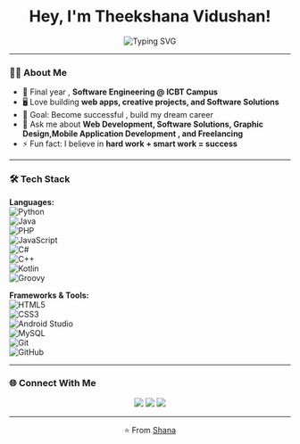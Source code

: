 <h1 align="center">Hey, I'm Theekshana Vidushan!</h1>

<p align="center">
  <img src="https://readme-typing-svg.herokuapp.com?font=Fira+Code&weight=600&size=24&duration=3500&pause=1000&color=FF5733&center=true&vCenter=true&width=600&lines=🚀+Passionate+Software+Engineering+Student;🎨+Creative+Graphic+Designer;💻+Aspiring+Full-Stack+Developer;🔥+Always+Learning+and+Building" alt="Typing SVG" />
</p>


---

### 👨‍💻 About Me
- 🌱 Final year , **Software Engineering @ ICBT Campus**
- 🖥️ Love building **web apps, creative projects, and Software Solutions**
- 🎯 Goal: Become successful  , build my dream career   
- 💬 Ask me about **Web Development, Software Solutions, Graphic Design,Mobile Application Development , and Freelancing**
- ⚡ Fun fact: I believe in **hard work + smart work = success**

---

### 🛠️ Tech Stack  

**Languages:**  
![Python](https://img.shields.io/badge/-Python-3776AB?style=flat&logo=python&logoColor=white)  
![Java](https://img.shields.io/badge/-Java-007396?style=flat&logo=java&logoColor=white)  
![PHP](https://img.shields.io/badge/-PHP-777BB4?style=flat&logo=php&logoColor=white)  
![JavaScript](https://img.shields.io/badge/-JavaScript-F7DF1E?style=flat&logo=javascript&logoColor=black)  
![C#](https://img.shields.io/badge/-C%23-239120?style=flat&logo=c-sharp&logoColor=white)  
![C++](https://img.shields.io/badge/-C++-00599C?style=flat&logo=cplusplus&logoColor=white)  
![Kotlin](https://img.shields.io/badge/-Kotlin-0095D5?style=flat&logo=kotlin&logoColor=white)  
![Groovy](https://img.shields.io/badge/-Groovy-4298B8?style=flat&logo=apache-groovy&logoColor=white)  

**Frameworks & Tools:**  
![HTML5](https://img.shields.io/badge/-HTML5-E34F26?style=flat&logo=html5&logoColor=white)  
![CSS3](https://img.shields.io/badge/-CSS3-1572B6?style=flat&logo=css3&logoColor=white)  
![Android Studio](https://img.shields.io/badge/-Android%20Studio-3DDC84?style=flat&logo=android-studio&logoColor=white)  
![MySQL](https://img.shields.io/badge/-MySQL-4479A1?style=flat&logo=mysql&logoColor=white)  
![Git](https://img.shields.io/badge/-Git-F05032?style=flat&logo=git&logoColor=white)  
![GitHub](https://img.shields.io/badge/-GitHub-181717?style=flat&logo=github&logoColor=white)  

---


### 🌐 Connect With Me
<p align="center">
  <a href="https://www.linkedin.com/in/theekshana-vidushan-727689293/"><img src="https://img.shields.io/badge/LinkedIn-0A66C2?style=for-the-badge&logo=linkedin&logoColor=white" /></a>
  <a href="https://www.fiverr.com/"><img src="https://img.shields.io/badge/Fiverr-1DBF73?style=for-the-badge&logo=fiverr&logoColor=white" /></a>
  <a href="mailto:Theekshanavidushan.dev@gmail.com"><img src="https://img.shields.io/badge/Email-D14836?style=for-the-badge&logo=gmail&logoColor=white" /></a>
</p>

---

<p align="center">
  ⭐ From <a href="https://github.com/Theek-Shana">Shana</a>
</p>
